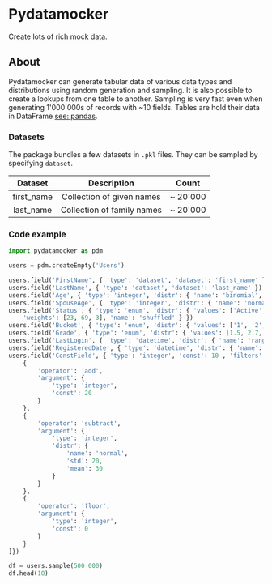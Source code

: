 # Pydatamocker

Create lots of rich mock data.

## About

Pydatamocker can generate tabular data of various data types and distributions using random generation and sampling. It is also possible to create a lookups from one table to another. Sampling is very fast even when generating 1'000'000s of records with ~10 fields. Tables are hold their data in DataFrame [see: pandas](https://pandas.pydata.org).

### Datasets

The package bundles a few datasets in `.pkl` files. They can be sampled by specifying `dataset`.

| Dataset | Description | Count |
|:-------:|:-----------:|:-----:|
| first_name | Collection of given names | ~ 20'000 |
| last_name | Collection of family names | ~ 20'000 |

### Code example

```python
import pydatamocker as pdm

users = pdm.createEmpty('Users')

users.field('FirstName', { 'type': 'dataset', 'dataset': 'first_name' })
users.field('LastName', { 'type': 'dataset', 'dataset': 'last_name' })
users.field('Age', { 'type': 'integer', 'distr': { 'name': 'binomial', 'n': 40, 'p': 0.7 } })
users.field('SpouseAge', { 'type': 'integer', 'distr': { 'name': 'normal', 'mean': 40, 'std': 10 } })
users.field('Status', { 'type': 'enum', 'distr': { 'values': ['Active', 'Inactive', 'Pending confirmation'],
    'weights': [23, 69, 3], 'name': 'shuffled' } })
users.field('Bucket', { 'type': 'enum', 'distr': { 'values': ['1', '2', '3', '4', '5', '6'], 'name': 'ordered' } })
users.field('Grade', { 'type': 'enum', 'distr': { 'values': [1.5, 2.7, 3.3, 4], 'name': 'shuffled' }})
users.field('LastLogin', { 'type': 'datetime', 'distr': { 'name': 'range', 'start': '2015-02-13T8:10:30', 'end': '2021-10-30T19:30:43' }})
users.field('RegisteredDate', { 'type': 'datetime', 'distr': { 'name': 'range', 'start': '2015-02-13', 'end': '2021-10-30' }, 'format': 'date'})
users.field('ConstField', { 'type': 'integer', 'const': 10 , 'filters': [
    {
        'operator': 'add',
        'argument': {
            'type': 'integer',
            'const': 20
        }
    },
    {
        'operator': 'subtract',
        'argument': {
            'type': 'integer',
            'distr': {
                'name': 'normal',
                'std': 20,
                'mean': 30
            }
        }
    },
    {
        'operator': 'floor',
        'argument': {
            'type': 'integer',
            'const': 0
        }
    }
]})

df = users.sample(500_000)
df.head(10)
```
